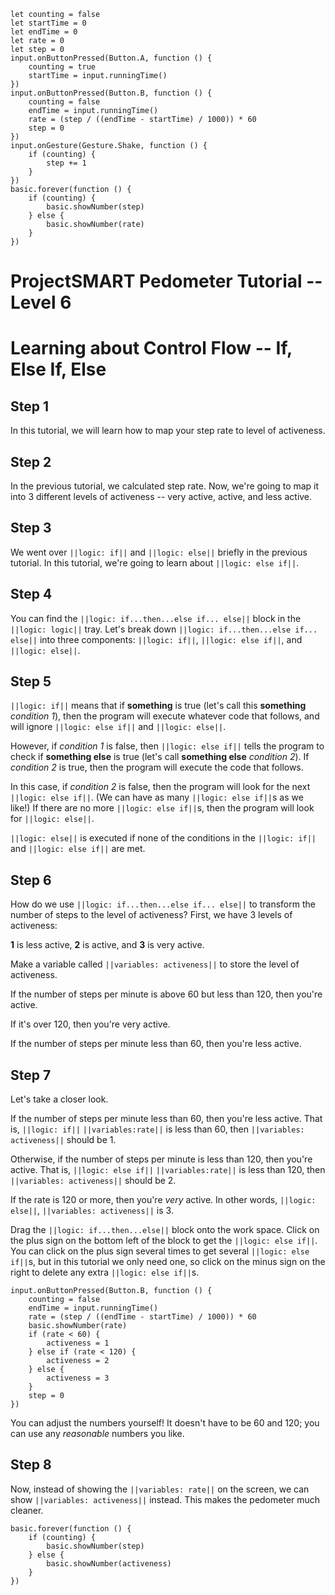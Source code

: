 ```template
let counting = false
let startTime = 0
let endTime = 0
let rate = 0
let step = 0
input.onButtonPressed(Button.A, function () {
    counting = true
    startTime = input.runningTime()
})
input.onButtonPressed(Button.B, function () {
    counting = false
    endTime = input.runningTime()
    rate = (step / ((endTime - startTime) / 1000)) * 60
    step = 0
})
input.onGesture(Gesture.Shake, function () {
    if (counting) {
        step += 1
    }
})
basic.forever(function () {
    if (counting) {
        basic.showNumber(step)
    } else {
        basic.showNumber(rate)
    }
})

```

# ProjectSMART Pedometer Tutorial -- Level 6
# Learning about Control Flow -- If, Else If, Else

## Step 1

In this tutorial, we will learn how to map your step rate to level of activeness.

## Step 2

In the previous tutorial, we calculated step rate. Now, we're going to map it into 3 different levels of activeness -- very active, active, and less active.

## Step 3

We went over ``||logic: if||`` and ``||logic: else||`` briefly in the previous tutorial.
In this tutorial, we're going to learn about ``||logic: else if||``.

## Step 4

You can find the ``||logic: if...then...else if... else||`` block in the ``||logic: logic||`` tray.
Let's break down ``||logic: if...then...else if... else||`` into three components: ``||logic: if||``, ``||logic: else if||``, and ``||logic: else||``.

## Step 5

``||logic: if||`` means that if **something** is true (let's call this **something** *condition 1*), then the program will execute whatever code that follows,
and will ignore ``||logic: else if||`` and ``||logic: else||``.

However, if *condition 1* is false, then ``||logic: else if||`` tells the program to check if **something else** is true (let's call **something else** *condition 2*).
If *condition 2* is true, then the program will execute the code that follows.

In this case, if *condition 2* is false, then the program will look for the next ``||logic: else if||``.
(We can have as many ``||logic: else if||``s as we like!)
If there are no more ``||logic: else if||``s, then the program will look for ``||logic: else||``.

``||logic: else||`` is executed if none of the conditions in the ``||logic: if||`` and ``||logic: else if||`` are met.

## Step 6

How do we use ``||logic: if...then...else if... else||`` to transform the number of steps to the level of activeness?
First, we have 3 levels of activeness:

**1** is less active, **2** is active, and **3** is very active.

Make a variable called ``||variables: activeness||`` to store the level of activeness.

If the number of steps per minute is above 60 but less than 120, then you're active.

If it's over 120, then you're very active.

If the number of steps per minute less than 60, then you're less active.

## Step 7

Let's take a closer look.

If the number of steps per minute less than 60, then you're less active.
That is, ``||logic: if||`` ``||variables:rate||`` is less than 60, then ``||variables: activeness||`` should be 1.

Otherwise, if the number of steps per minute is less than 120, then you're active.
That is, ``||logic: else if||`` ``||variables:rate||`` is less than 120, then ``||variables: activeness||`` should be 2.

If the rate is 120 or more, then you're *very* active.
In other words, ``||logic: else||``, ``||variables: activeness||`` is 3.

Drag the ``||logic: if...then...else||`` block onto the work space.
Click on the plus sign on the bottom left of the block to get the ``||logic: else if||``.
You can click on the plus sign several times to get several ``||logic: else if||``s,
but in this tutorial we only need one, so click on the minus sign on the right to delete any extra ``||logic: else if||``s.

```blocks
input.onButtonPressed(Button.B, function () {
    counting = false
    endTime = input.runningTime()
    rate = (step / ((endTime - startTime) / 1000)) * 60
    basic.showNumber(rate)
    if (rate < 60) {
        activeness = 1
    } else if (rate < 120) {
        activeness = 2
    } else {
        activeness = 3
    }
    step = 0
})
```
You can adjust the numbers yourself! It doesn't have to be 60 and 120; you can use any *reasonable* numbers you like.

## Step 8

Now, instead of showing the ``||variables: rate||`` on the screen, we can show ``||variables: activeness||`` instead.
This makes the pedometer much cleaner.

```blocks
basic.forever(function () {
    if (counting) {
        basic.showNumber(step)
    } else {
        basic.showNumber(activeness)
    }
})
```
